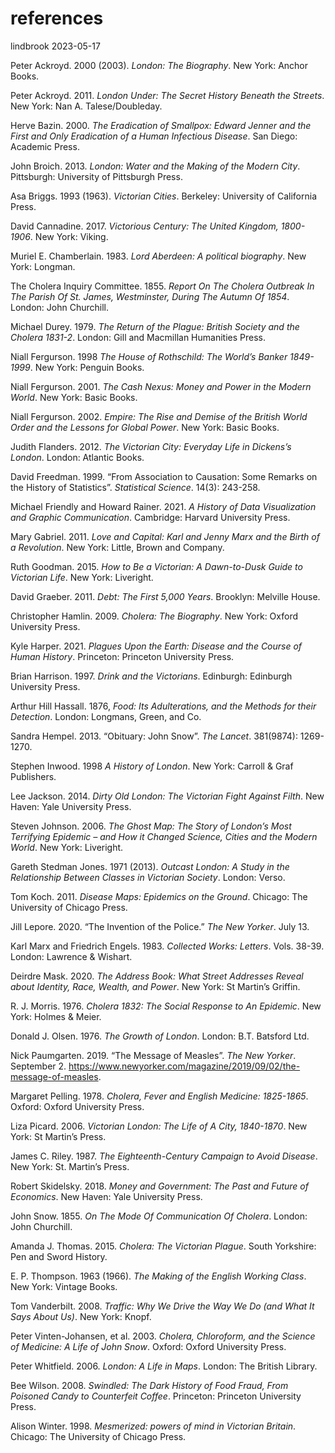 references
================
lindbrook
2023-05-17

Peter Ackroyd. 2000 (2003). *London: The Biography*. New York: Anchor
Books.

Peter Ackroyd. 2011. *London Under: The Secret History Beneath the
Streets*. New York: Nan A. Talese/Doubleday.

Herve Bazin. 2000. *The Eradication of Smallpox: Edward Jenner and the
First and Only Eradication of a Human Infectious Disease*. San Diego:
Academic Press.

John Broich. 2013. *London: Water and the Making of the Modern City*.
Pittsburgh: University of Pittsburgh Press.

Asa Briggs. 1993 (1963). *Victorian Cities*. Berkeley: University of
California Press.

David Cannadine. 2017. *Victorious Century: The United Kingdom,
1800-1906*. New York: Viking.

Muriel E. Chamberlain. 1983. *Lord Aberdeen: A political biography*. New
York: Longman.

The Cholera Inquiry Committee. 1855. *Report On The Cholera Outbreak In
The Parish Of St. James, Westminster, During The Autumn Of 1854*.
London: John Churchill.

Michael Durey. 1979. *The Return of the Plague: British Society and the
Cholera 1831-2*. London: Gill and Macmillan Humanities Press.

Niall Fergurson. 1998 *The House of Rothschild: The World’s Banker
1849-1999*. New York: Penguin Books.

Niall Fergurson. 2001. *The Cash Nexus: Money and Power in the Modern
World*. New York: Basic Books.

Niall Fergurson. 2002. *Empire: The Rise and Demise of the British World
Order and the Lessons for Global Power*. New York: Basic Books.

Judith Flanders. 2012. *The Victorian City: Everyday Life in Dickens’s
London*. London: Atlantic Books.

David Freedman. 1999. “From Association to Causation: Some Remarks on
the History of Statistics”. *Statistical Science*. 14(3): 243-258.

Michael Friendly and Howard Rainer. 2021. *A History of Data
Visualization and Graphic Communication*. Cambridge: Harvard University
Press.

Mary Gabriel. 2011. *Love and Capital: Karl and Jenny Marx and the Birth
of a Revolution*. New York: Little, Brown and Company.

Ruth Goodman. 2015. *How to Be a Victorian: A Dawn-to-Dusk Guide to
Victorian Life*. New York: Liveright.

David Graeber. 2011. *Debt: The First 5,000 Years*. Brooklyn: Melville
House.

Christopher Hamlin. 2009. *Cholera: The Biography*. New York: Oxford
University Press.

Kyle Harper. 2021. *Plagues Upon the Earth: Disease and the Course of
Human History*. Princeton: Princeton University Press.

Brian Harrison. 1997. *Drink and the Victorians*. Edinburgh: Edinburgh
University Press.

Arthur Hill Hassall. 1876, *Food: Its Adulterations, and the Methods for
their Detection*. London: Longmans, Green, and Co.

Sandra Hempel. 2013. “Obituary: John Snow”. *The Lancet*. 381(9874):
1269-1270.

Stephen Inwood. 1998 *A History of London*. New York: Carroll & Graf
Publishers.

Lee Jackson. 2014. *Dirty Old London: The Victorian Fight Against
Filth*. New Haven: Yale University Press.

Steven Johnson. 2006. *The Ghost Map: The Story of London’s Most
Terrifying Epidemic – and How it Changed Science, Cities and the Modern
World*. New York: Liveright.

Gareth Stedman Jones. 1971 (2013). *Outcast London: A Study in the
Relationship Between Classes in Victorian Society*. London: Verso.

Tom Koch. 2011. *Disease Maps: Epidemics on the Ground*. Chicago: The
University of Chicago Press.

Jill Lepore. 2020. “The Invention of the Police.” *The New Yorker*. July
13.

Karl Marx and Friedrich Engels. 1983. *Collected Works: Letters*. Vols.
38-39. London: Lawrence & Wishart.

Deirdre Mask. 2020. *The Address Book: What Street Addresses Reveal
about Identity, Race, Wealth, and Power*. New York: St Martin’s Griffin.

R. J. Morris. 1976. *Cholera 1832: The Social Response to An Epidemic*.
New York: Holmes & Meier.

Donald J. Olsen. 1976. *The Growth of London*. London: B.T. Batsford
Ltd.

Nick Paumgarten. 2019. “The Message of Measles”. *The New Yorker*.
September 2.
<https://www.newyorker.com/magazine/2019/09/02/the-message-of-measles>.

Margaret Pelling. 1978. *Cholera, Fever and English Medicine:
1825-1865*. Oxford: Oxford University Press.

Liza Picard. 2006. *Victorian London: The Life of A City, 1840-1870*.
New York: St Martin’s Press.

James C. Riley. 1987. *The Eighteenth-Century Campaign to Avoid
Disease*. New York: St. Martin’s Press.

Robert Skidelsky. 2018. *Money and Government: The Past and Future of
Economics*. New Haven: Yale University Press.

John Snow. 1855. *On The Mode Of Communication Of Cholera*. London: John
Churchill.

Amanda J. Thomas. 2015. *Cholera: The Victorian Plague*. South
Yorkshire: Pen and Sword History.

E. P. Thompson. 1963 (1966). *The Making of the English Working Class*.
New York: Vintage Books.

Tom Vanderbilt. 2008. *Traffic: Why We Drive the Way We Do (and What It
Says About Us)*. New York: Knopf.

Peter Vinten-Johansen, et al. 2003. *Cholera, Chloroform, and the
Science of Medicine: A Life of John Snow*. Oxford: Oxford University
Press.

Peter Whitfield. 2006. *London: A Life in Maps*. London: The British
Library.

Bee Wilson. 2008. *Swindled: The Dark History of Food Fraud, From
Poisoned Candy to Counterfeit Coffee*. Princeton: Princeton University
Press.

Alison Winter. 1998. *Mesmerized: powers of mind in Victorian Britain*.
Chicago: The University of Chicago Press.
